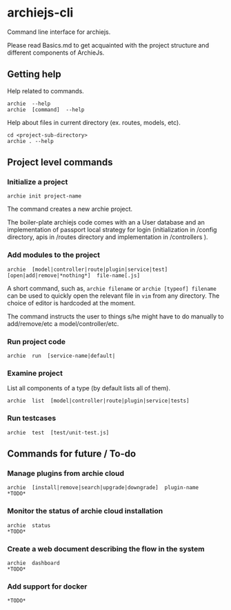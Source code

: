 # archiejs-cli
Command line interface for archiejs.


Please read Basics.md to get acquainted with the project structure and different components of ArchieJs.


## Getting help


Help related to commands.


    archie  --help
    archie  [command]  --help


Help about files in current directory (ex. routes, models, etc).


    cd <project-sub-directory>
    archie . --help


## Project level commands


### Initialize a project


    archie init project-name


The command creates a new archie project. 


The boiler-plate archiejs code comes with an a User database and an implementation of passport local strategy for login (initialization in /config directory, apis in /routes directory and implementation in /controllers ).


### Add modules to the project


    archie  [model|controller|route|plugin|service|test]  [open|add|remove|*nothing*]  file-name[.js]


A short command, such as, `archie filename` or `archie [typeof] filename` can be used to quickly open the relevant file in `vim` from any directory. The choice of editor is hardcoded at the moment. 

The command instructs the user to things s/he might have to do manually to add/remove/etc a model/controller/etc.


### Run project code


    archie  run  [service-name|default|


### Examine project


List all components of a type (by default lists all of them).


    archie  list  [model|controller|route|plugin|service|tests]


### Run testcases


    archie  test  [test/unit-test.js]


## Commands for future / To-do


### Manage plugins from archie cloud


    archie  [install|remove|search|upgrade|downgrade]  plugin-name
    *TODO*


### Monitor the status of archie cloud installation


    archie  status
    *TODO*


### Create a web document describing the flow in the system


    archie  dashboard
    *TODO*


### Add support for docker


    *TODO*
